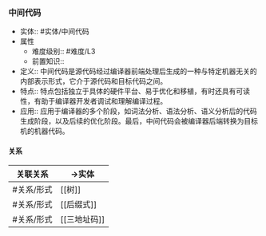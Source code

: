 ###  中间代码 
- 实体:: #实体/中间代码 
- 属性
	- 难度级别:: #难度/L3 
	- 前置知识::
- 定义:: 中间代码是源代码经过编译器前端处理后生成的一种与特定机器无关的内部表示形式，它介于源代码和目标代码之间。
- 特点::  特点包括独立于具体的硬件平台、易于优化和移植，有时还具有可读性，有助于编译器开发者调试和理解编译过程。
- 应用:: 应用于编译器的多个阶段，如词法分析、语法分析、语义分析后的代码生成阶段，以及后续的优化阶段。最后，中间代码会被编译器后端转换为目标机的机器代码。
#### 关系
| 关联关系 | ->实体 |
| ---- | ---- |
| #关系/形式 | [[树]] |
| #关系/形式  | [[后缀式]] |
| #关系/形式  | [[三地址码]] |